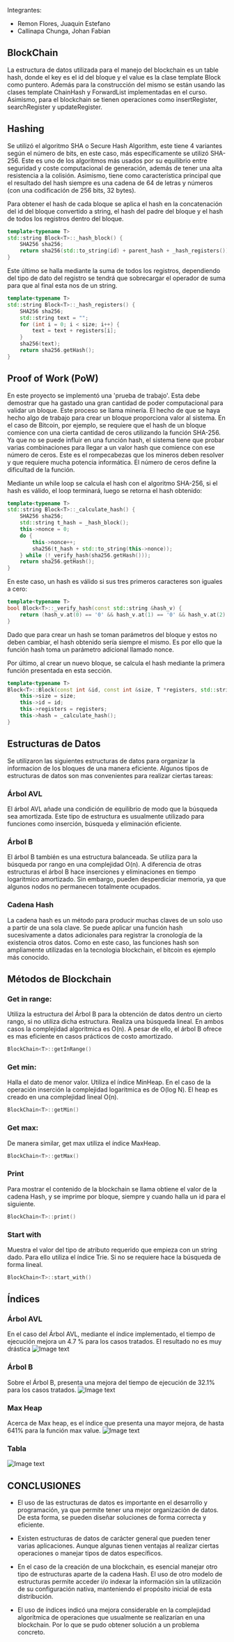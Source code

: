 Integrantes:
- Remon Flores, Juaquin Estefano
- Callinapa Chunga, Johan Fabian
## BlockChain
La estructura de datos utilizada para el manejo del blockchain es un table hash, donde el key es el id del bloque y el value es la clase template Block como puntero. Además para la construcción del mismo se están usando las clases template ChainHash y ForwardList implementadas en el curso. Asimismo, para el blockchain se tienen operaciones como insertRegister, searchRegister y updateRegister.

## Hashing
Se utilizó el algoritmo SHA o Secure Hash Algorithm, este tiene 4 variantes según el número de bits, en este caso, más específicamente se utilizó SHA-256. Este es uno de los algoritmos más usados por su equilibrio entre seguridad y coste computacional de generación, además de tener una alta resistencia a la colisión. Asimismo, tiene como característica principal que el resultado del hash siempre es una cadena de 64 de letras y números (con una codificación de 256 bits, 32 bytes).

Para obtener el hash de cada bloque se aplica el hash en la concatenación del id del bloque convertido a string, el hash del padre del bloque y el hash de todos los registros dentro del bloque.

```cpp
template<typename T>
std::string Block<T>::_hash_block() {
    SHA256 sha256;
    return sha256(std::to_string(id) + parent_hash + _hash_registers());
}
```

Este último se halla mediante la suma de todos los registros, dependiendo del tipo de dato del registro se tendrá que sobrecargar el operador de suma para que al final esta nos de un string.

```cpp
template<typename T>
std::string Block<T>::_hash_registers() {
    SHA256 sha256;
    std::string text = "";
    for (int i = 0; i < size; i++) {
        text = text + registers[i];
    }
    sha256(text);
    return sha256.getHash();
}
```

## Proof of Work (PoW)
En este proyecto se implementó una 'prueba de trabajo'. Esta debe demostrar que ha gastado una gran cantidad de poder computacional para validar un bloque. Este proceso se llama minería. El hecho de que se haya hecho algo de trabajo para crear un bloque proporciona valor al sistema. En el caso de Bitcoin, por ejemplo, se requiere que el hash de un bloque comience con una cierta cantidad de ceros utilizando la función SHA-256. Ya que no se puede influir en una función hash, el sistema tiene que probar varias combinaciones para llegar a un valor hash que comience con ese número de ceros. Este es el rompecabezas que los mineros deben resolver y que requiere mucha potencia informática. El número de ceros define la dificultad de la función.


Mediante un while loop se calcula el hash con el algoritmo SHA-256, si el hash es válido, el loop terminará, luego se retorna el hash obtenido:

```cpp
template<typename T>
std::string Block<T>::_calculate_hash() {
    SHA256 sha256;
    std::string t_hash = _hash_block();
    this->nonce = 0;
    do {
        this->nonce++;
        sha256(t_hash + std::to_string(this->nonce));
    } while (!_verify_hash(sha256.getHash()));
    return sha256.getHash();
}
```
En este caso, un hash es válido si sus tres primeros caracteres son iguales a cero:

```cpp
template<typename T>
bool Block<T>::_verify_hash(const std::string &hash_v) {
    return (hash_v.at(0) == '0' && hash_v.at(1) == '0' && hash_v.at(2) == '0');
}
```

Dado que para crear un hash se toman parámetros del bloque y estos no deben cambiar, el hash obtenido sería siempre el mismo. Es por ello que la función hash toma un parámetro adicional llamado nonce.

Por último, al crear un nuevo bloque, se calcula el hash mediante la primera función presentada en esta sección.

```cpp
template<typename T>
Block<T>::Block(const int &id, const int &size, T *registers, std::string &parent_hash): parent_hash(parent_hash) {
    this->size = size;
    this->id = id;
    this->registers = registers;
    this->hash = _calculate_hash();
}
```
## Estructuras de Datos
Se utilizaron las siguientes estructuras de datos para organizar la informacion de los bloques de una manera eficiente. Algunos tipos
de estructuras de datos son mas convenientes para realizar ciertas tareas:
### Árbol AVL
El árbol AVL añade una condición de equilibrio de modo que la búsqueda sea amortizada. Este tipo de estructura es usualmente utilizado
para funciones como inserción, búsqueda y eliminación eficiente. 
### Árbol B
El árbol B también es una estructura balanceada. Se utiliza para la búsqueda por rango en una complejidad O(n). A diferencia de otras
estructuras el árbol B hace inserciones y eliminaciones en tiempo logaritmico amortizado. Sin embargo, pueden desperdiciar memoria, ya que algunos nodos no permanecen totalmente ocupados.
### Cadena Hash
La cadena hash es un método para producir muchas claves de un solo uso a partir de una sola clave. Se puede aplicar una función hash sucesivamente a datos adicionales para registrar la cronología de la existencia otros datos. Como en este caso, las funciones hash
son ampliamente utilizadas en la tecnologia blockchain, el bitcoin es ejemplo más conocido.

## Métodos de Blockchain

### Get in range:
Utiliza la estructura del Árbol B para la obtención de datos dentro un cierto rango, si no utiliza dicha estructura. Realiza una búsqueda lineal. En ambos casos la complejidad algoritmica es O(n). A pesar de ello, el árbol B ofrece es mas eficiente en casos 
prácticos de costo amortizado. 

```cpp
BlockChain<T>::getInRange()
```
### Get min:
Halla el dato de menor valor. Utiliza el índice MinHeap. En el caso de la operación inserción la complejidad logaritmica es de 
O(log N). El heap es creado en una complejidad lineal O(n).
```cpp
BlockChain<T>::getMin()
```
### Get max:
De manera similar, get max utiliza el índice MaxHeap.
```cpp
BlockChain<T>::getMax()
```
### Print
Para mostrar el contenido de la blockchain se llama obtiene el valor de la cadena Hash, y se imprime por bloque, siempre y cuando
halla un id para el siguiente. 
```cpp
BlockChain<T>::print()
```
### Start with
Muestra el valor del tipo de atributo requerido que empieza con un string dado. Para ello utiliza el índice Trie. Si no se requiere hace la búsqueda de forma lineal.

```cpp
BlockChain<T>::start_with()
```
## Índices 
### Árbol AVL
En el caso del Árbol AVL, mediante el índice implementado, el tiempo de ejecución mejora un 4.7 % para los casos tratados. El resultado no es muy drástica 
![Image text](https://github.com/utec-aed-2022-2/proyecto-equipo-4/blob/main/img/avl.png)

### Árbol B
Sobre el Árbol  B, presenta una mejora del tiempo de ejecución de 32.1% para los casos tratados. 
![Image text](https://github.com/utec-aed-2022-2/proyecto-equipo-4/blob/main/img/btree.png)

### Max Heap
Acerca de Max heap, es el índice que presenta una mayor mejora, de hasta 641% para la función max value.
![Image text](https://github.com/utec-aed-2022-2/proyecto-equipo-4/blob/main/img/max.png)

### Tabla
![Image text](https://github.com/utec-aed-2022-2/proyecto-equipo-4/blob/main/img/tablas.png)

 ## CONCLUSIONES
 
- El uso de las estructuras de datos es importante en el desarrollo y programación, ya que permite tener una mejor organización de datos. De esta forma, se pueden diseñar soluciones de forma correcta y eficiente.

- Existen estructuras de datos de carácter general que pueden tener varias aplicaciones. Aunque algunas tienen ventajas al realizar
ciertas operaciones o manejar tipos de datos específicos. 

- En el caso de la creación de una blockchain, es esencial manejar otro tipo de estructuras aparte de la cadena Hash. El uso de otro modelo de estructuras permite acceder i/o indexar la información sin la utilización de su configuración nativa, manteniendo el propósito inicial de esta distribución.

- El uso de índices indicó una mejora considerable en la complejidad algorítmica de operaciones que usualmente se realizarían en una blockchain. Por lo que se pudo obtener solución a un problema concreto.